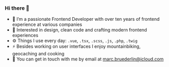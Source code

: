 ### Hi there 👋

- 🔭 I’m a passionate Frontend Developer with over ten years of frontend experience at various companies
- 🌱 Interested in design, clean code and crafting modern frontend experiences
- ⚙️ Things I use every day: `.vue`, `.tsx`, `.scss`, `.js`, `.php`, `.twig`
- ⚡ Besides working on user interfaces I enjoy mountainbiking, geocaching and cooking
- 💬 You can get in touch with me by email at [marc.bruederlin@icloud.com](mailto:marc.bruederlin@icloud.com)

<!--
**marcbruederlin/marcbruederlin** is a ✨ _special_ ✨ repository because its `README.md` (this file) appears on your GitHub profile.

Here are some ideas to get you started:

- 🔭 I’m currently working on ...
- 🌱 I’m currently learning ...
- 👯 I’m looking to collaborate on ...
- 🤔 I’m looking for help with ...
- 💬 Ask me about ...
- 📫 How to reach me: ...
- 😄 Pronouns: ...
- ⚡ Fun fact: ...
-->
